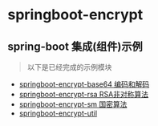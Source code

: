 # springboot-encrypt

## spring-boot 集成(组件)示例

> 以下是已经完成的示例模块

- [springboot-encrypt-base64 编码和解码](./springboot-encrypt-base64)
- [springboot-encrypt-rsa RSA非对称算法](./springboot-encrypt-rsa)
- [springboot-encrypt-sm 国密算法](./springboot-encrypt-sm)
- [springboot-encrypt-util](./springboot-encrypt-util)
